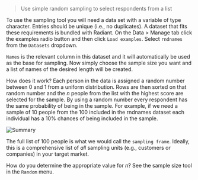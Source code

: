 > Use simple random sampling to select respondents from a list

To use the sampling tool you will need a data set with a variable of type character. Entries should be unique (i.e., no duplicates). A dataset that fits these requirements is bundled with Radiant. On the Data > Manage tab click the examples radio button and then click `Load examples`. Select `rndnames` from the `Datasets` dropdown.

`Names` is the relevant column in this dataset and it will automatically be used as the base for sampling. Now simply choose the sample size you want and a list of names of the desired length will be created.

How does it work? Each person in the data is assigned a random number between 0 and 1 from a uniform distribution. Rows are then sorted on that random number and the $n$ people from the list with the highest score are selected for the sample. By using a random number every respondent has the same probability of being in the sample. For example, if we need a sample of 10 people from the 100 included in the rndnames dataset each individual has a 10% chances of being included in the sample.

![Summary](figures_quant/sampling_summary.png)

The full list of 100 people is what we would call the `sampling frame`. Ideally, this is a comprehensive list of _all_ sampling units (e.g., customers or companies) in your target market.

How do you determine the appropriate value for _n_? See the sample size tool in the `Random` menu.
